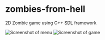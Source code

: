 # zombies-from-hell
2D Zombie game using C++ SDL framework 

![Screenshot of menu](https://raw.githubusercontent.com/AKerr94/zombies-from-hell/master/Required%20Files/axk02u_cpp_menu.jpg)
![Screenshot of game](https://raw.githubusercontent.com/AKerr94/zombies-from-hell/master/Required%20Files/game_screenshot.jpg)

